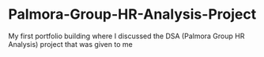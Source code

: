 # Palmora-Group-HR-Analysis-Project
My first portfolio building where I discussed the DSA (Palmora Group HR Analysis) project that was given to me
